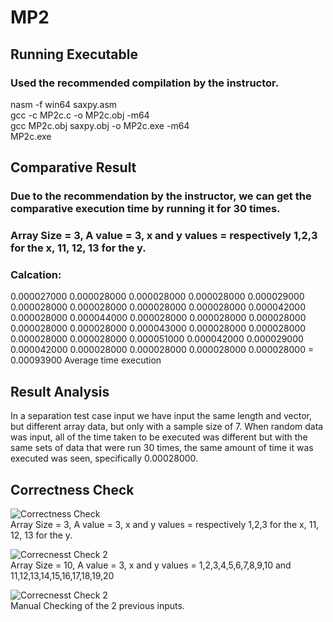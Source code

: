 # MP2
## Running Executable
### Used the recommended compilation by the instructor. 
nasm -f win64 saxpy.asm <br />
gcc -c MP2c.c -o MP2c.obj -m64 <br />
gcc MP2c.obj saxpy.obj -o MP2c.exe -m64 <br />
MP2c.exe<br />  

## Comparative Result
### Due to the recommendation by the instructor, we can get the comparative execution time by running it for 30 times.
### Array Size = 3, A value = 3, x and y values = respectively 1,2,3 for the x, 11, 12, 13 for the y.
### Calcation: <br/>
0.000027000
0.000028000
0.000028000
0.000028000
0.000029000
0.000028000
0.000028000
0.000028000
0.000028000
0.000042000
0.000028000
0.000044000
0.000028000
0.000028000
0.000028000
0.000028000
0.000028000
0.000043000
0.000028000
0.000028000
0.000028000
0.000028000
0.000051000
0.000042000
0.000029000
0.000042000
0.000028000
0.000028000
0.000028000
0.000028000
= 0.00093900 Average time execution 

## Result Analysis

In a separation test case input we have input the same length and vector, but different array data,
but only with a sample size of 7. When random data was input, all of the time taken to be executed was different
but with the same sets of data that were run 30 times, the same amount of time it was executed was seen, specifically 0.00028000.

## Correctness Check

![Correctness Check](https://github.com/user-attachments/assets/d742dc1f-6e79-41da-9d23-1802970a6955) <br/> Array Size = 3, A value = 3, x and y values = respectively 1,2,3 for the x, 11, 12, 13 for the y.

![Correcnesst Check  2](https://github.com/user-attachments/assets/b75f5172-8565-408a-898c-c0cb5f4023bf) <br/> Array Size = 10, A value = 3, x and y values = 1,2,3,4,5,6,7,8,9,10 and 11,12,13,14,15,16,17,18,19,20

![Correcnesst Check  2](https://github.com/user-attachments/assets/6dc67add-d324-4cc1-9746-7030657e189e) <br/> Manual Checking of the 2 previous inputs. 

